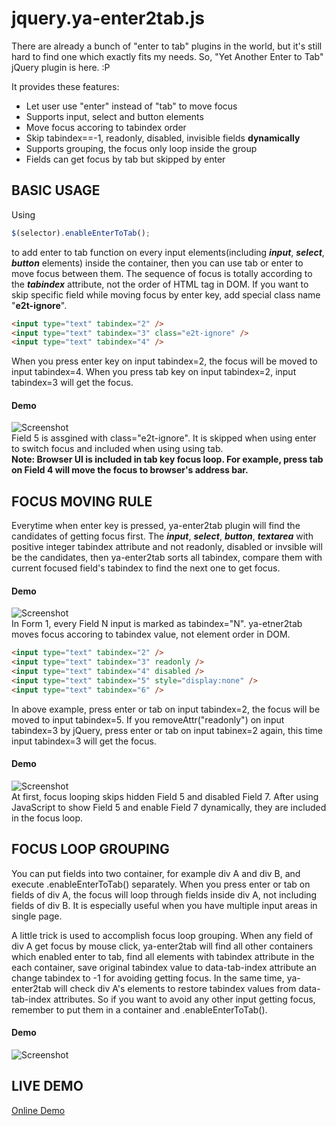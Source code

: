 jquery.ya-enter2tab.js
======================

There are already a bunch of "enter to tab" plugins in the world, but it's still hard to find one which exactly fits my needs.  So, "Yet Another Enter to Tab" jQuery plugin is here. :P

It provides these features:

* Let user use "enter" instead of "tab" to move focus
* Supports input, select and button elements 
* Move focus accoring to tabindex order
* Skip tabindex==-1, readonly, disabled, invisible fields **dynamically**
* Supports grouping, the focus only loop inside the group
* Fields can get focus by tab but skipped by enter 
  
## BASIC USAGE

Using 
``` javascript
$(selector).enableEnterToTab();
```
to add enter to tab function on every input elements(including ***input***, ***select***, ***button*** elements) inside the container, then you can use tab or enter to move focus between them.  The sequence of focus is totally according to the ***tabindex*** attribute, not the order of HTML tag in DOM.  If you want to skip specific field while moving focus by enter key, add special class name "**e2t-ignore**".

``` html
<input type="text" tabindex="2" />  
<input type="text" tabindex="3" class="e2t-ignore" />
<input type="text" tabindex="4" />
```
When you press enter key on input tabindex=2, the focus will be moved to input tabindex=4.  When you press tab key on input tabindex=2, input tabindex=3 will get the focus.

#### Demo
![Screenshot](https://raw.githubusercontent.com/darkthread/jquery.ya-enter2tab/master/images/Demo3.gif)  
Field 5 is assgined with class="e2t-ignore".  It is skipped when using enter to switch focus and included when using using tab.  
**Note: Browser UI is included in tab key focus loop.  For example,  press tab on Field 4 will move the focus to browser's address bar.**

## FOCUS MOVING RULE

Everytime when enter key is pressed, ya-enter2tab plugin will find the candidates of getting focus first.  The ***input***, ***select***, ***button***, ***textarea*** with positive integer tabindex attribute and not readonly, disabled or invsible will be the candidates, then ya-enter2tab sorts all tabindex, compare them with current focused field's tabindex to find the next one to get focus.

#### Demo 
![Screenshot](https://raw.githubusercontent.com/darkthread/jquery.ya-enter2tab/master/images/Demo1.gif)  
In Form 1, every Field N input is marked as tabindex="N".  ya-etner2tab moves focus accoring to tabindex value, not element order in DOM.


``` html
<input type="text" tabindex="2" />  
<input type="text" tabindex="3" readonly />
<input type="text" tabindex="4" disabled />
<input type="text" tabindex="5" style="display:none" />
<input type="text" tabindex="6" />
```

In above example, press enter or tab on input tabindex=2, the focus will be moved to input tabindex=5.  If you removeAttr("readonly") on input tabindex=3 by jQuery, press enter or tab on input tabinex=2 again, this time input tabindex=3 will get the focus.

#### Demo
![Screenshot](https://raw.githubusercontent.com/darkthread/jquery.ya-enter2tab/master/images/Demo2.gif)  
At first, focus looping skips hidden Field 5 and disabled Field 7.  After using JavaScript to show Field 5 and enable Field 7 dynamically, they are included in the focus loop.

## FOCUS LOOP GROUPING

You can put fields into two container, for example div A and div B, and execute .enableEnterToTab() separately.  When you press enter or tab on fields of div A, the focus will loop through fields inside div A, not including fields of div B.  It is especially useful when you have multiple input areas in single page.

A little trick is used to accomplish focus loop grouping.  When any field of div A get focus by mouse click, ya-enter2tab will find all other containers which enabled enter to tab, find all elements with tabindex attribute in the each container, save original tabindex value to data-tab-index attribute an change tabindex to -1 for avoiding getting focus.  In the same time, ya-enter2tab will check div A's elements to restore tabindex values from data-tab-index attributes.   So if you want to avoid any other input getting focus, remember to put them in a container and .enableEnterToTab().

#### Demo
![Screenshot](https://raw.githubusercontent.com/darkthread/jquery.ya-enter2tab/master/images/Demo4.gif)  

## LIVE DEMO

[Online Demo](http://htmlpreview.github.io/?https://github.com/darkthread/jquery.ya-enter2tab/blob/master/example.html)
